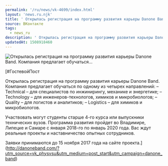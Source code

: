 ```yaml
---
permalink: '/ru/news/vk-4699/index.html'
layout: 'news.ru.njk'
title: ' Открылась регистрация на программу развития карьеры Dаnоnе Band. Компания предлагает обучаться…'
source: ВКонтакте
tags:
  - news_ru
description: ' Открылась регистрация на программу развития карьеры Dаnоnе Band. Компания предлагает обучаться…'
updatedAt: 1508918460
---
```

![ Открылась регистрация на программу развития карьеры Dаnоnе Band. Компания предлагает обучаться…](https://sun9-14.userapi.com/c840325/v840325634/169f2/OofUGPXhNuI.jpg)

[#ГостевойПост

Открылась регистрация на программу развития карьеры Dаnоnе Band. Компания предлагает обучаться по одному из четырех направлений: 
– Technical – для специалистов по инжинирингу, механике и энергетике; 
– Technology – для инженеров-технологов, химиков и микробиологов; 
– Quality – для логистов и аналитиков; 
– Logistics – для химиков и микробиологов. 
 
Участвовать могут студенты старше 4-го курса или выпускники технических вузов. Программа развития пройдет во Владимире, Липецке и Самаре с января 2018-го по январь 2020 года. Вас ждут реальные проекты и наставничество опытных сотрудников. 
 
Заявки принимаются до 15 ноября 2017 года на сайте проекта.](http://danoneband.com/?utm_source=vk_physvsu&utm_medium=post_start&utm_campaign=danone_band)
